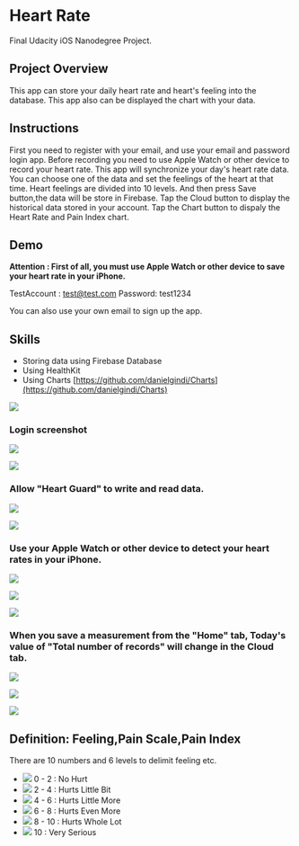 # Heart Rate
Final Udacity iOS Nanodegree Project.

## Project Overview
This app can store your daily heart rate and heart's feeling into the database. This app also can be displayed  the chart with your data.

## Instructions
First you need to register with your email, and use your email and password login app.
Before recording you need to use Apple Watch or other device to record your heart rate. This app will synchronize your day's heart rate data.
You can choose one of the data and set the feelings of the heart at that time. Heart feelings are divided into 10 levels. And then press Save button,the data will be store in Firebase.
Tap the Cloud button to display the historical data stored in your account.
Tap the Chart button to dispaly the Heart Rate and Pain Index chart.

## Demo

**Attention : First of all, you must use Apple Watch or other device to save your heart rate in your iPhone.**

TestAccount : test@test.com
Password: test1234

You can also use your own email to sign up the app.


## Skills
* Storing data using Firebase Database
* Using HealthKit
* Using Charts [https://github.com/danielgindi/Charts](https://github.com/danielgindi/Charts)


![](https://github.com/gsaneryeeb/HeartGuard/blob/master/ScreenShot/1.png)

### Login screenshot
![](https://github.com/gsaneryeeb/HeartGuard/blob/master/ScreenShot/2.png)

![](https://github.com/gsaneryeeb/HeartGuard/blob/master/ScreenShot/3.png)

### Allow "Heart Guard" to write and read data.
![](https://github.com/gsaneryeeb/HeartGuard/blob/master/ScreenShot/4.png)

![](https://github.com/gsaneryeeb/HeartGuard/blob/master/ScreenShot/5.png)

### Use your Apple Watch or other device to detect your heart rates in your iPhone.
![](https://github.com/gsaneryeeb/HeartGuard/blob/master/ScreenShot/10.png)

![](https://github.com/gsaneryeeb/HeartGuard/blob/master/ScreenShot/6.png)

![](https://github.com/gsaneryeeb/HeartGuard/blob/master/ScreenShot/7.png)

### When you save a measurement from the "Home" tab, Today's value of "Total number of records" will change in the Cloud tab.

![](https://github.com/gsaneryeeb/HeartGuard/blob/master/ScreenShot/8.png)

![](https://github.com/gsaneryeeb/HeartGuard/blob/master/ScreenShot/9.png)

![](https://github.com/gsaneryeeb/HeartGuard/blob/master/ScreenShot/11.png)


## Definition: Feeling,Pain Scale,Pain Index

There are 10 numbers and 6 levels to delimit feeling etc. 

* ![](https://github.com/gsaneryeeb/HeartGuard/blob/master/ScreenShot/emoji1.png) 0 - 2 : No Hurt             
* ![](https://github.com/gsaneryeeb/HeartGuard/blob/master/ScreenShot/emoji2.png) 2 - 4 : Hurts Little Bit    
* ![](https://github.com/gsaneryeeb/HeartGuard/blob/master/ScreenShot/emoji3.png) 4 - 6 : Hurts Little More   
* ![](https://github.com/gsaneryeeb/HeartGuard/blob/master/ScreenShot/emoji4.png) 6 - 8 : Hurts Even More     
* ![](https://github.com/gsaneryeeb/HeartGuard/blob/master/ScreenShot/emoji5.png) 8 - 10 : Hurts Whole Lot    
* ![](https://github.com/gsaneryeeb/HeartGuard/blob/master/ScreenShot/emoji6.png) 10 : Very Serious           


